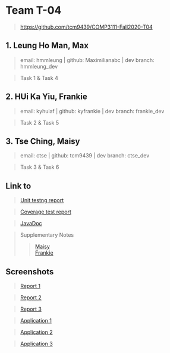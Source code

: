 # Team T-04
> https://github.com/tcm9439/COMP3111-Fall2020-T04

## 1. Leung Ho Man, Max
> email: hmmleung | github: Maximilianabc | dev branch: hmmleung_dev

> Task 1 & Task 4

## 2. HUi Ka Yiu, Frankie
> email: kyhuiaf | github: kyfrankie | dev branch: frankie_dev

> Task 2 & Task 5

## 3. Tse Ching, Maisy
> email: ctse | github: tcm9439 | dev branch: ctse_dev

> Task 3 & Task 6


## Link to
>[Unit testng report](build/reports/tests/test/index.html)

>[Coverage test report](build/jacocoHTML/index.html)

>[JavaDoc](build/docs/javadoc/index.html) 

> Supplementary Notes
>> [Maisy](<Activity 2/Supplementary Note (Maisy).pdf>) <br>
>> [Frankie](<Activity 2/Supplementary Note (Frankie).pdf>)

## Screenshots
>[Report 1](<Activity 2/Task 1.png>)

>[Report 2](<Activity 2/Task2.pdf>)

>[Report 3](<Activity 2/Task 3 Execution Screenshots.pdf>) 

>[Application 1](<Activity 2/Task 4.png>)

>[Application 2](<Activity 2/Task 5.pdf>)

>[Application 3](<Activity 2/Task 6 Execution Screenshots.pdf>)
